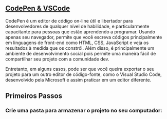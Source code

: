 
## [CodePen & VSCode](/codepen-to-vscode/banner.png)

CodePen é um editor de código on-line útil e libertador para desenvolvedores de qualquer nível de habilidade, e particularmente capacitante para pessoas que estão aprendendo a programar. Usando apenas seu navegador, permite que você escreva códigos principalmente em linguagens de front-end como HTML, CSS, JavaScript e veja os resultados à medida que os constrói.  Além disso, é principalmente um ambiente de desenvolvimento social pois permite uma maneira fácil de compartilhar seu projeto com a comunidade dev. 

Entretanto, em alguns casos, pode ser que você queira exportar o seu projeto para um outro editor de código-fonte, como o Visual Studio Code, desenvolvido pela Microsoft e assim praticar em um editor diferente. 

## Primeiros Passos

### Crie uma pasta para armazenar o projeto no seu computador:


